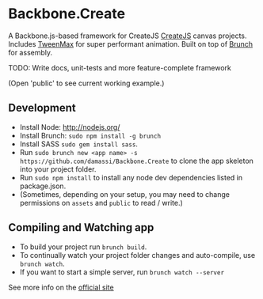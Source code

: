 Backbone.Create
===============

A Backbone.js-based framework for CreateJS [CreateJS](http://www.createjs.com/#!/CreateJS) canvas projects.  Includes [TweenMax](http://www.greensock.com/gsap-js) for super performant animation.  Built on top of [Brunch](http://brunch.io) for assembly.  

TODO:  Write docs, unit-tests and more feature-complete framework

(Open 'public' to see current working example.)

## Development
- Install Node:  http://nodejs.org/
- Install Brunch: `sudo npm install -g brunch` 
- Install SASS `sudo gem install sass`. 
- Run `sudo brunch new <app name> -s https://github.com/damassi/Backbone.Create` to clone the app skeleton into your project folder.
- Run `sudo npm install` to install any node dev dependencies listed in package.json. 
- (Sometimes, depending on your setup, you may need to change permissions on `assets` and `public` to read / write.)

## Compiling and Watching app
- To build your project run `brunch build`.  
- To continually watch your project folder changes and auto-compile, use `brunch watch`.
- If you want to start a simple server, run `brunch watch --server`

See more info on the [official site](http://brunch.io)
